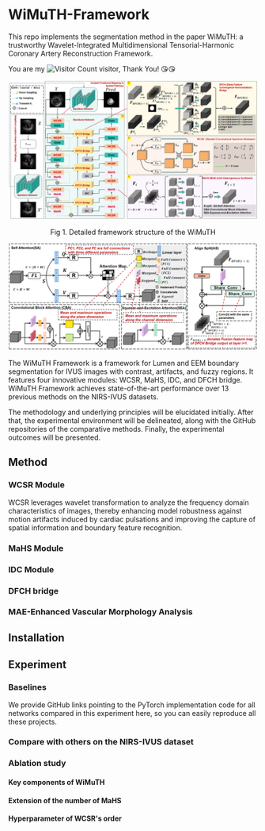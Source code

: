 # WiMuTH-Framework
This repo implements the segmentation method in the paper WiMuTH: a trustworthy Wavelet-Integrated Multidimensional Tensorial-Harmonic Coronary Artery Reconstruction Framework.

You are my ![Visitor Count](https://profile-counter.glitch.me/hauang-hangdian/count.svg) visitor, Thank You! &#x1F618;&#x1F618;

![](https://github.com/haung-hangdian/WiMuTH-Framework/blob/main/images/overview.png)

<p align="center">Fig 1. Detailed framework structure of the WiMuTH</p>

![](https://github.com/haung-hangdian/WiMuTH-Framework/blob/main/images/modules.png)

The WiMuTH Framework is a framework for Lumen and EEM boundary segmentation for IVUS images with contrast, artifacts, and fuzzy regions. It features four innovative modules: WCSR, MaHS, IDC, and DFCH bridge. WiMuTH Framework achieves state-of-the-art performance over 13 previous methods on the NIRS-IVUS datasets.


The methodology and underlying principles will be elucidated initially. After that, the experimental environment will be delineated, along with the GitHub repositories of the comparative methods. Finally, the experimental outcomes will be presented.

## Method
### WCSR Module

WCSR leverages wavelet transformation to analyze the frequency domain characteristics of images, thereby enhancing model robustness against motion artifacts induced by cardiac pulsations and improving the capture of spatial information and boundary feature recognition.

### MaHS Module

### IDC Module

### DFCH bridge

### MAE-Enhanced Vascular Morphology Analysis

## Installation
## Experiment
### Baselines
We provide GitHub links pointing to the PyTorch implementation code for all networks compared in this experiment here, so you can easily reproduce all these projects.
### Compare with others on the NIRS-IVUS dataset
### Ablation study
#### Key components of WiMuTH
#### Extension of the number of MaHS
#### Hyperparameter of WCSR's order


